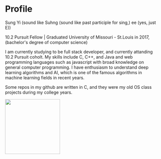 # Profile

Sung Yi (sound like Suhng (sound like past participle for sing,) ee (yes, just E))

10.2 Pursuit Fellow | Graduated University of Missouri - St.Louis in 2017, (bachelor's degree of computer science)

I am currently studying to be full stack developer, and currently attanding 10.2 Pursuit coholt.
My skills include C, C++, and Java and web programming languages such as javascript with broad knowledge on general computer programming.
I have enthusiasm to understand deep learning algorithms and AI, which is one of the famous algorithms in  machine learning fields in recent years. 

Some repos in my github are written in C, and they were my old OS class projects during my college years.

<img height="180em" src="https://github-readme-stats.vercel.app/api?username=dreamseekerfromn&show_icons=true&hide_border=true&&count_private=true&include_all_commits=true" />
